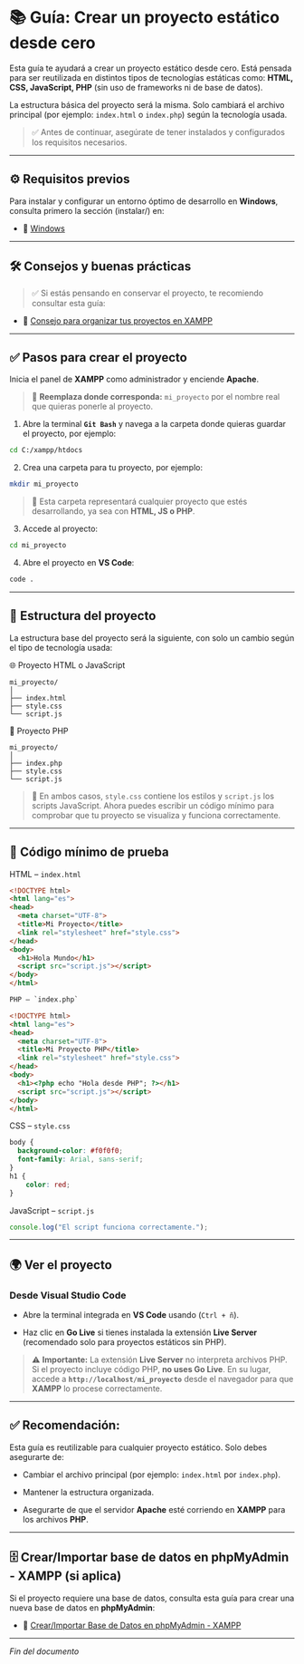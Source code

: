 # 📚 Guía: Crear un proyecto estático desde cero

Esta guía te ayudará a crear un proyecto estático desde cero. Está pensada para ser reutilizada en distintos tipos de tecnologías estáticas como: **HTML, CSS, JavaScript, PHP** (sin uso de frameworks ni de base de datos).

La estructura básica del proyecto será la misma. Solo cambiará el archivo principal (por ejemplo: `index.html` o `index.php`) según la tecnología usada.

> ✅ Antes de continuar, asegúrate de tener instalados y configurados los requisitos necesarios.

---

## ⚙️ Requisitos previos

Para instalar y configurar un entorno óptimo de desarrollo en **Windows**, consulta primero la sección (instalar/) en:
- 📂 [Windows](https://github.com/tejada1970/guias-desarrollo/blob/master/entorno-windows/README.md#-instalar)

---

## 🛠 Consejos y buenas prácticas

> ✅ Si estás pensando en conservar el proyecto, te recomiendo consultar esta guía:

- 📄 [Consejo para organizar tus proyectos en XAMPP](https://github.com/tejada1970/guias-desarrollo/blob/master/entorno-windows/consejos/consejo-para-organizar-tus-proyectos-en-xampp.md)

---

## ✅ Pasos para crear el proyecto

Inicia el panel de **XAMPP** como administrador y enciende **Apache**.

> 🔹 **Reemplaza donde corresponda:** `mi_proyecto` por el nombre real que quieras ponerle al proyecto.

1. Abre la terminal **`Git Bash`** y navega a la carpeta donde quieras guardar el proyecto, por ejemplo:

```bash
cd C:/xampp/htdocs
```

2. Crea una carpeta para tu proyecto, por ejemplo:

```bash
mkdir mi_proyecto
```

> 📄 Esta carpeta representará cualquier proyecto que estés desarrollando, ya sea con **HTML, JS o PHP**.

3. Accede al proyecto:

```bash
cd mi_proyecto
```

4. Abre el proyecto en **VS Code**:

```bash
code .
```

---

## 📂 Estructura del proyecto

La estructura base del proyecto será la siguiente, con solo un cambio según el tipo de tecnología usada:

🌐 Proyecto HTML o JavaScript

```pgsql
mi_proyecto/
│
├── index.html
├── style.css
└── script.js
```

🐘 Proyecto PHP

```pgsql
mi_proyecto/
│
├── index.php
├── style.css
└── script.js
```

> 📄 En ambos casos, `style.css` contiene los estilos y `script.js` los scripts JavaScript. Ahora puedes escribir un código mínimo para comprobar que tu proyecto se visualiza y funciona correctamente.

---

## 🔧 Código mínimo de prueba

HTML – `index.html`

```html
<!DOCTYPE html>
<html lang="es">
<head>
  <meta charset="UTF-8">
  <title>Mi Proyecto</title>
  <link rel="stylesheet" href="style.css">
</head>
<body>
  <h1>Hola Mundo</h1>
  <script src="script.js"></script>
</body>
</html>

PHP – `index.php`

<!DOCTYPE html>
<html lang="es">
<head>
  <meta charset="UTF-8">
  <title>Mi Proyecto PHP</title>
  <link rel="stylesheet" href="style.css">
</head>
<body>
  <h1><?php echo "Hola desde PHP"; ?></h1>
  <script src="script.js"></script>
</body>
</html>
```

CSS – `style.css`

```css
body {
  background-color: #f0f0f0;
  font-family: Arial, sans-serif;
}
h1 {
    color: red;
}
```

JavaScript – `script.js`

```js
console.log("El script funciona correctamente.");
```

---

## 🌍 Ver el proyecto

### Desde Visual Studio Code

- Abre la terminal integrada en **VS Code** usando (`Ctrl + ñ`).

- Haz clic en **Go Live** si tienes instalada la extensión **Live Server** (recomendado solo para proyectos estáticos sin PHP).

> ⚠️ **Importante:** La extensión **Live Server** no interpreta archivos PHP. Si el proyecto incluye código PHP, **no uses Go Live**. En su lugar, accede a **`http://localhost/mi_proyecto`** desde el navegador para que **XAMPP** lo procese correctamente.

---

## ✅ Recomendación:

Esta guía es reutilizable para cualquier proyecto estático. Solo debes asegurarte de:

- Cambiar el archivo principal (por ejemplo: `index.html` por `index.php`).

- Mantener la estructura organizada.

- Asegurarte de que el servidor **Apache** esté corriendo en **XAMPP** para los archivos **PHP**.

---

## 🗄️ Crear/Importar base de datos en phpMyAdmin - XAMPP (si aplica)

Si el proyecto requiere una base de datos, consulta esta guía para crear una nueva base de datos en **phpMyAdmin**:

- 📄 [Crear/Importar Base de Datos en phpMyAdmin - XAMPP](https://github.com/tejada1970/guias-desarrollo/blob/master/entorno-windows/crear/crear-importar-db-en-phpmyadmin-xampp.md)

---

*Fin del documento*